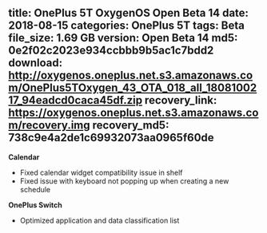 title: OnePlus 5T OxygenOS Open Beta 14
date: 2018-08-15
categories: OnePlus 5T
tags: Beta
file_size: 1.69 GB
version: Open Beta 14
md5: 0e2f02c2023e934ccbbb9b5ac1c7bdd2
download: http://oxygenos.oneplus.net.s3.amazonaws.com/OnePlus5TOxygen_43_OTA_018_all_1808100217_94eadcd0caca45df.zip
recovery_link: https://oxygenos.oneplus.net.s3.amazonaws.com/recovery.img
recovery_md5: 738c9e4a2de1c69932073aa0965f60de
---
**Calendar**
* Fixed calendar widget compatibility issue in shelf
* Fixed issue with keyboard not popping up when creating a new schedule

**OnePlus Switch**
* Optimized application and data classification list
